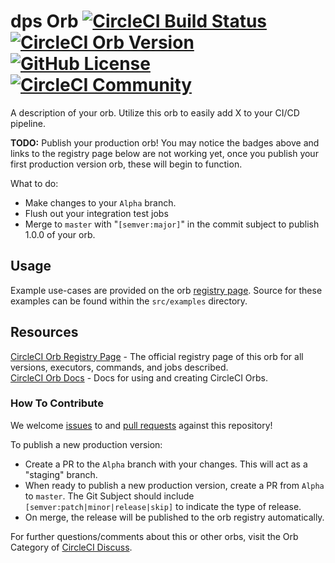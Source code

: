 # dps Orb [![CircleCI Build Status](https://circleci.com/gh/ministryofjustice/dps-circleci-orb.svg?style=shield "CircleCI Build Status")](https://circleci.com/gh/ministryofjustice/dps-circleci-orb) [![CircleCI Orb Version](https://img.shields.io/badge/endpoint.svg?url=https://badges.circleci.io/orb/ministryofjustice/dps)](https://circleci.com/orbs/registry/orb/ministryofjustice/dps) [![GitHub License](https://img.shields.io/badge/license-MIT-lightgrey.svg)](https://raw.githubusercontent.com/ministryofjustice/dps-circleci-orb/master/LICENSE) [![CircleCI Community](https://img.shields.io/badge/community-CircleCI%20Discuss-343434.svg)](https://discuss.circleci.com/c/ecosystem/orbs)

A description of your orb. Utilize this orb to easily add X to your CI/CD pipeline.

**TODO:**
Publish your production orb! You may notice the badges above and links to the registry page below are not working yet, once you publish your first production version orb, these will begin to function.

What to do:
* Make changes to your `Alpha` branch.
* Flush out your integration test jobs
* Merge to `master` with "`[semver:major]`" in the commit subject to publish 1.0.0 of your orb.


## Usage

Example use-cases are provided on the orb [registry page](https://circleci.com/orbs/registry/orb/ministryofjustice/dps#usage-examples). Source for these examples can be found within the `src/examples` directory.


## Resources

[CircleCI Orb Registry Page](https://circleci.com/orbs/registry/orb/ministryofjustice/dps) - The official registry page of this orb for all versions, executors, commands, and jobs described.  
[CircleCI Orb Docs](https://circleci.com/docs/2.0/orb-intro/#section=configuration) - Docs for using and creating CircleCI Orbs.  

### How To Contribute

We welcome [issues](https://github.com/ministryofjustice/dps-circleci-orb/issues) to and [pull requests](https://github.com/ministryofjustice/dps-circleci-orb/pulls) against this repository!

To publish a new production version:
* Create a PR to the `Alpha` branch with your changes. This will act as a "staging" branch.
* When ready to publish a new production version, create a PR from `Alpha` to `master`. The Git Subject should include `[semver:patch|minor|release|skip]` to indicate the type of release.
* On merge, the release will be published to the orb registry automatically.

For further questions/comments about this or other orbs, visit the Orb Category of [CircleCI Discuss](https://discuss.circleci.com/c/orbs).
